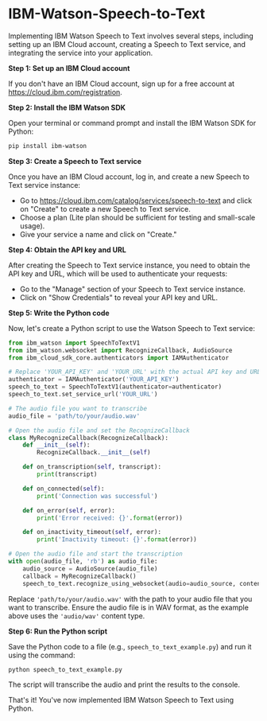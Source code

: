 # IBM-Watson-Speech-to-Text

Implementing IBM Watson Speech to Text involves several steps, including setting up an IBM Cloud account, creating a Speech to Text service, and integrating the service into your application. 

**Step 1: Set up an IBM Cloud account**

If you don't have an IBM Cloud account, sign up for a free account at https://cloud.ibm.com/registration.

**Step 2: Install the IBM Watson SDK**

Open your terminal or command prompt and install the IBM Watson SDK for Python:

```bash
pip install ibm-watson
```

**Step 3: Create a Speech to Text service**

Once you have an IBM Cloud account, log in, and create a new Speech to Text service instance:

- Go to https://cloud.ibm.com/catalog/services/speech-to-text and click on "Create" to create a new Speech to Text service.
- Choose a plan (Lite plan should be sufficient for testing and small-scale usage).
- Give your service a name and click on "Create."

**Step 4: Obtain the API key and URL**

After creating the Speech to Text service instance, you need to obtain the API key and URL, which will be used to authenticate your requests:

- Go to the "Manage" section of your Speech to Text service instance.
- Click on "Show Credentials" to reveal your API key and URL.

**Step 5: Write the Python code**

Now, let's create a Python script to use the Watson Speech to Text service:

```python
from ibm_watson import SpeechToTextV1
from ibm_watson.websocket import RecognizeCallback, AudioSource
from ibm_cloud_sdk_core.authenticators import IAMAuthenticator

# Replace 'YOUR_API_KEY' and 'YOUR_URL' with the actual API key and URL obtained in Step 4
authenticator = IAMAuthenticator('YOUR_API_KEY')
speech_to_text = SpeechToTextV1(authenticator=authenticator)
speech_to_text.set_service_url('YOUR_URL')

# The audio file you want to transcribe
audio_file = 'path/to/your/audio.wav'

# Open the audio file and set the RecognizeCallback
class MyRecognizeCallback(RecognizeCallback):
    def __init__(self):
        RecognizeCallback.__init__(self)

    def on_transcription(self, transcript):
        print(transcript)

    def on_connected(self):
        print('Connection was successful')

    def on_error(self, error):
        print('Error received: {}'.format(error))

    def on_inactivity_timeout(self, error):
        print('Inactivity timeout: {}'.format(error))

# Open the audio file and start the transcription
with open(audio_file, 'rb') as audio_file:
    audio_source = AudioSource(audio_file)
    callback = MyRecognizeCallback()
    speech_to_text.recognize_using_websocket(audio=audio_source, content_type='audio/wav', recognize_callback=callback)
```

Replace `'path/to/your/audio.wav'` with the path to your audio file that you want to transcribe. Ensure the audio file is in WAV format, as the example above uses the `'audio/wav'` content type.

**Step 6: Run the Python script**

Save the Python code to a file (e.g., `speech_to_text_example.py`) and run it using the command:

```bash
python speech_to_text_example.py
```

The script will transcribe the audio and print the results to the console.

That's it! You've now implemented IBM Watson Speech to Text using Python. 

